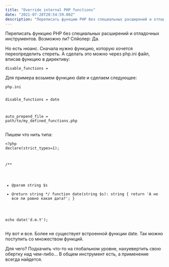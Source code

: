 ```yaml
---
title: "Override internal PHP functions"
date: "2021-07-28T20:54:59.00Z"
description: "Переписать функцию PHP без специальных расширений и отладочных инструментов. Возможно ли? Спйолер: Да.  Но есть нюанс. Сначала н"
---
```


<p>Переписать функцию PHP без специальных расширений и отладочных инструментов. Возможно ли? Спйолер: Да.</p><p>Но есть нюанс. Сначала нужно функцию, которую хочется переопределить стереть. А сделать это можно через php.ini файл, вписав функцию в директиву:</p><pre><code>disable_functions =</code></pre><p>Для примера возьмем функцию date и сделаем следующее:</p><pre><code>php.ini

disable_functions = date

auto_prepend_file = path/to/my_defined_functions.php</code></pre><p>Пишем что нить типа:</p><pre><code class="language-php">&lt;?php declare(strict_types=1);

/**
 * @param string $s
 * @return string
 */
function date(string $s): string {
	return 'А не все ли равно какая дата?';
}

echo date('d.m.Y');
</code></pre><p>Ну вот и все. Более не существует встроенной функции date. Так можно поступить со множеством функций.</p><p>Для чего? Подхачить что-то на глобальном уровне, нахуевертить свою обертку над чем-либо... В общем инструмент есть, а применение всегда найдется.</p>

